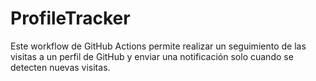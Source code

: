 # ProfileTracker
Este workflow de GitHub Actions permite realizar un seguimiento de las visitas a un perfil de GitHub y enviar una notificación solo cuando se detecten nuevas visitas.
